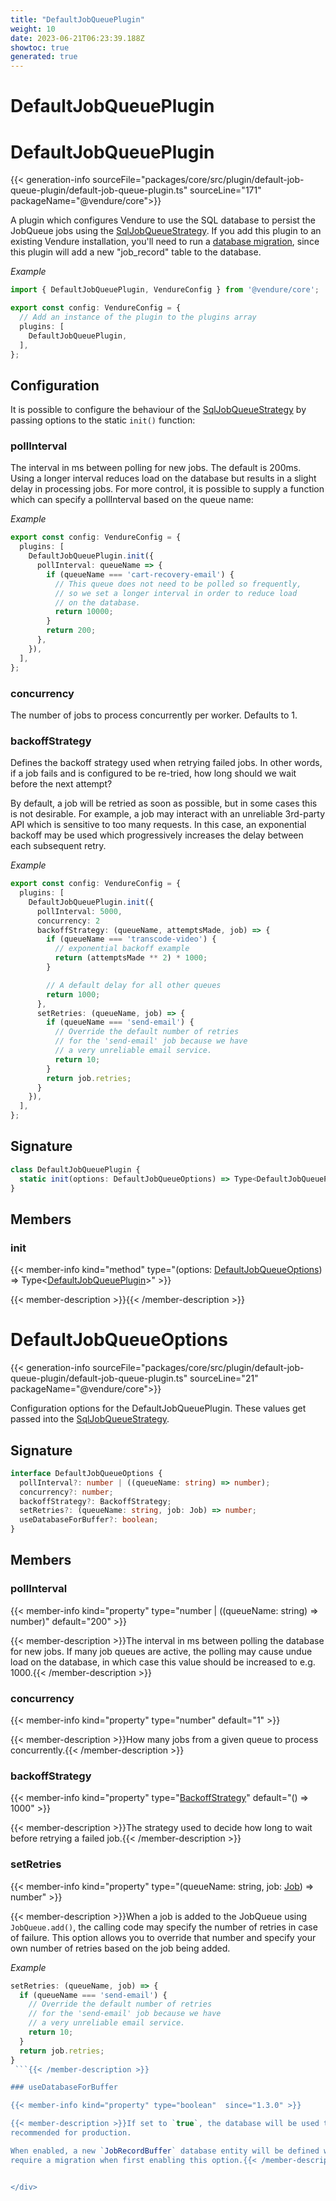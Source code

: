 ```yaml
---
title: "DefaultJobQueuePlugin"
weight: 10
date: 2023-06-21T06:23:39.188Z
showtoc: true
generated: true
---
```

<!-- This file was generated from the Vendure source. Do not modify. Instead, re-run the "docs:build" script -->

# DefaultJobQueuePlugin
<div class="symbol">


# DefaultJobQueuePlugin

{{< generation-info sourceFile="packages/core/src/plugin/default-job-queue-plugin/default-job-queue-plugin.ts" sourceLine="171" packageName="@vendure/core">}}

A plugin which configures Vendure to use the SQL database to persist the JobQueue jobs using the <a href='/typescript-api/job-queue/sql-job-queue-strategy#sqljobqueuestrategy'>SqlJobQueueStrategy</a>. If you add this
plugin to an existing Vendure installation, you'll need to run a [database migration](/docs/developer-guide/migrations), since this
plugin will add a new "job_record" table to the database.

*Example*

```TypeScript
import { DefaultJobQueuePlugin, VendureConfig } from '@vendure/core';

export const config: VendureConfig = {
  // Add an instance of the plugin to the plugins array
  plugins: [
    DefaultJobQueuePlugin,
  ],
};
```

## Configuration

It is possible to configure the behaviour of the <a href='/typescript-api/job-queue/sql-job-queue-strategy#sqljobqueuestrategy'>SqlJobQueueStrategy</a> by passing options to the static `init()` function:

### pollInterval
The interval in ms between polling for new jobs. The default is 200ms.
Using a longer interval reduces load on the database but results in a slight
delay in processing jobs. For more control, it is possible to supply a function which can specify
a pollInterval based on the queue name:

*Example*

```TypeScript
export const config: VendureConfig = {
  plugins: [
    DefaultJobQueuePlugin.init({
      pollInterval: queueName => {
        if (queueName === 'cart-recovery-email') {
          // This queue does not need to be polled so frequently,
          // so we set a longer interval in order to reduce load
          // on the database.
          return 10000;
        }
        return 200;
      },
    }),
  ],
};
```
### concurrency
The number of jobs to process concurrently per worker. Defaults to 1.

### backoffStrategy
Defines the backoff strategy used when retrying failed jobs. In other words, if a job fails
and is configured to be re-tried, how long should we wait before the next attempt?

By default, a job will be retried as soon as possible, but in some cases this is not desirable. For example,
a job may interact with an unreliable 3rd-party API which is sensitive to too many requests. In this case, an
exponential backoff may be used which progressively increases the delay between each subsequent retry.

*Example*

```TypeScript
export const config: VendureConfig = {
  plugins: [
    DefaultJobQueuePlugin.init({
      pollInterval: 5000,
      concurrency: 2
      backoffStrategy: (queueName, attemptsMade, job) => {
        if (queueName === 'transcode-video') {
          // exponential backoff example
          return (attemptsMade ** 2) * 1000;
        }

        // A default delay for all other queues
        return 1000;
      },
      setRetries: (queueName, job) => {
        if (queueName === 'send-email') {
          // Override the default number of retries
          // for the 'send-email' job because we have
          // a very unreliable email service.
          return 10;
        }
        return job.retries;
      }
    }),
  ],
};
```

## Signature

```TypeScript
class DefaultJobQueuePlugin {
  static init(options: DefaultJobQueueOptions) => Type<DefaultJobQueuePlugin>;
}
```
## Members

### init

{{< member-info kind="method" type="(options: <a href='/typescript-api/job-queue/default-job-queue-plugin#defaultjobqueueoptions'>DefaultJobQueueOptions</a>) => Type&#60;<a href='/typescript-api/job-queue/default-job-queue-plugin#defaultjobqueueplugin'>DefaultJobQueuePlugin</a>&#62;"  >}}

{{< member-description >}}{{< /member-description >}}


</div>
<div class="symbol">


# DefaultJobQueueOptions

{{< generation-info sourceFile="packages/core/src/plugin/default-job-queue-plugin/default-job-queue-plugin.ts" sourceLine="21" packageName="@vendure/core">}}

Configuration options for the DefaultJobQueuePlugin. These values get passed into the
<a href='/typescript-api/job-queue/sql-job-queue-strategy#sqljobqueuestrategy'>SqlJobQueueStrategy</a>.

## Signature

```TypeScript
interface DefaultJobQueueOptions {
  pollInterval?: number | ((queueName: string) => number);
  concurrency?: number;
  backoffStrategy?: BackoffStrategy;
  setRetries?: (queueName: string, job: Job) => number;
  useDatabaseForBuffer?: boolean;
}
```
## Members

### pollInterval

{{< member-info kind="property" type="number | ((queueName: string) =&#62; number)" default="200"  >}}

{{< member-description >}}The interval in ms between polling the database for new jobs. If many job queues
are active, the polling may cause undue load on the database, in which case this value
should be increased to e.g. 1000.{{< /member-description >}}

### concurrency

{{< member-info kind="property" type="number" default="1"  >}}

{{< member-description >}}How many jobs from a given queue to process concurrently.{{< /member-description >}}

### backoffStrategy

{{< member-info kind="property" type="<a href='/typescript-api/job-queue/types#backoffstrategy'>BackoffStrategy</a>" default="() =&#62; 1000"  >}}

{{< member-description >}}The strategy used to decide how long to wait before retrying a failed job.{{< /member-description >}}

### setRetries

{{< member-info kind="property" type="(queueName: string, job: <a href='/typescript-api/job-queue/job#job'>Job</a>) =&#62; number"  >}}

{{< member-description >}}When a job is added to the JobQueue using `JobQueue.add()`, the calling
code may specify the number of retries in case of failure. This option allows
you to override that number and specify your own number of retries based on
the job being added.

*Example*

```TypeScript
setRetries: (queueName, job) => {
  if (queueName === 'send-email') {
    // Override the default number of retries
    // for the 'send-email' job because we have
    // a very unreliable email service.
    return 10;
  }
  return job.retries;
}
 ```{{< /member-description >}}

### useDatabaseForBuffer

{{< member-info kind="property" type="boolean"  since="1.3.0" >}}

{{< member-description >}}If set to `true`, the database will be used to store buffered jobs. This is
recommended for production.

When enabled, a new `JobRecordBuffer` database entity will be defined which will
require a migration when first enabling this option.{{< /member-description >}}


</div>
